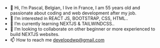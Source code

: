 - 👋 Hi, I’m Pascal, Belgian, I live in France, I am 55 years old and passionate about coding and web development after my job.
- 👀 I’m interested in REACT JS, BOOTSTRAP, CSS, HTML..
- 🌱 I’m currently learning NEXTJS & TAILWINDCSS..
- 💞️ I’m looking to collaborate on other beginner or more experienced to build NEXTJS websites.
- 📫 How to reach me developdwp@gmail.com

<!---
developdwp/developdwp is a ✨ special ✨ repository because its `README.md` (this file) appears on your GitHub profile.
You can click the Preview link to take a look at your changes.
--->
